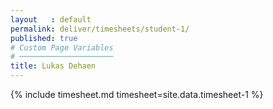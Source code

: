 ```yaml
---
layout   : default
permalink: deliver/timesheets/student-1/
published: true
# Custom Page Variables
# ─────────────────────
title: Lukas Dehaen
---
```


{% include timesheet.md timesheet=site.data.timesheet-1 %}
